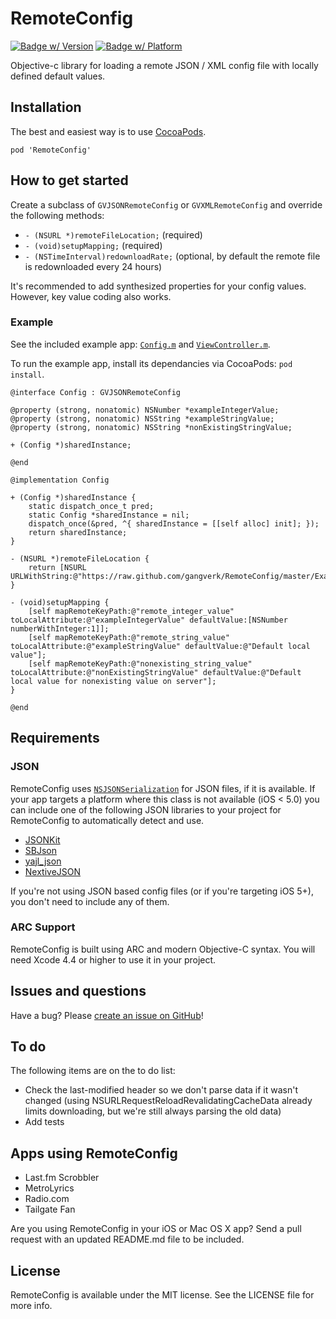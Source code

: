 # RemoteConfig

[![Badge w/ Version](https://cocoapod-badges.herokuapp.com/v/RemoteConfig/badge.png)](http://cocoadocs.org/docsets/RemoteConfig)
[![Badge w/ Platform](https://cocoapod-badges.herokuapp.com/p/RemoteConfig/badge.svg)](http://cocoadocs.org/docsets/RemoteConfig)

Objective-c library for loading a remote JSON / XML config file with locally defined default values.


## Installation
The best and easiest way is to use [CocoaPods](http://cocoapods.org).

    pod 'RemoteConfig'


## How to get started
Create a subclass of `GVJSONRemoteConfig` or `GVXMLRemoteConfig` and override the following methods:

* `- (NSURL *)remoteFileLocation;` (required)
* `- (void)setupMapping;` (required)
* `- (NSTimeInterval)redownloadRate;` (optional, by default the remote file is redownloaded every 24 hours)

It's recommended to add synthesized properties for your config values. However, key value coding also works.


### Example
See the included example app: [`Config.m`](https://github.com/gangverk/RemoteConfig/blob/master/Example/Config.m) and [`ViewController.m`](https://github.com/gangverk/RemoteConfig/blob/master/Example/ViewController.m).

To run the example app, install its dependancies via CocoaPods: `pod install`.

```
@interface Config : GVJSONRemoteConfig

@property (strong, nonatomic) NSNumber *exampleIntegerValue;
@property (strong, nonatomic) NSString *exampleStringValue;
@property (strong, nonatomic) NSString *nonExistingStringValue;

+ (Config *)sharedInstance;

@end
```

```
@implementation Config

+ (Config *)sharedInstance {
    static dispatch_once_t pred;
    static Config *sharedInstance = nil;
    dispatch_once(&pred, ^{ sharedInstance = [[self alloc] init]; });
    return sharedInstance;
}

- (NSURL *)remoteFileLocation {
    return [NSURL URLWithString:@"https://raw.github.com/gangverk/RemoteConfig/master/Example/example.json"];
}

- (void)setupMapping {
    [self mapRemoteKeyPath:@"remote_integer_value" toLocalAttribute:@"exampleIntegerValue" defaultValue:[NSNumber numberWithInteger:1]];
    [self mapRemoteKeyPath:@"remote_string_value" toLocalAttribute:@"exampleStringValue" defaultValue:@"Default local value"];
    [self mapRemoteKeyPath:@"nonexisting_string_value" toLocalAttribute:@"nonExistingStringValue" defaultValue:@"Default local value for nonexisting value on server"];
}

@end
```


## Requirements

### JSON
RemoteConfig uses [`NSJSONSerialization`](http://developer.apple.com/library/mac/#documentation/Foundation/Reference/NSJSONSerialization_Class/Reference/Reference.html) for JSON files, if it is available. If your app targets a platform where this class is not available (iOS < 5.0) you can include one of the following JSON libraries to your project for RemoteConfig to automatically detect and use.

* [JSONKit](https://github.com/johnezang/JSONKit)
* [SBJson](https://stig.github.com/json-framework/)
* [yajl_json](http://gabriel.github.com/yajl-objc/)
* [NextiveJSON](https://github.com/nextive/NextiveJson)

If you're not using JSON based config files (or if you're targeting iOS 5+), you don't need to include any of them.

### ARC Support
RemoteConfig is built using ARC and modern Objective-C syntax. You will need Xcode 4.4 or higher to use it in your project.


## Issues and questions
Have a bug? Please [create an issue on GitHub](https://github.com/gangverk/RemoteConfig/issues)!


## To do
The following items are on the to do list:

* Check the last-modified header so we don't parse data if it wasn't changed (using NSURLRequestReloadRevalidatingCacheData already limits downloading, but we're still always parsing the old data)
* Add tests


## Apps using RemoteConfig
* Last.fm Scrobbler
* MetroLyrics
* Radio.com
* Tailgate Fan

Are you using RemoteConfig in your iOS or Mac OS X app? Send a pull request with an updated README.md file to be included.


## License
RemoteConfig is available under the MIT license. See the LICENSE file for more info.
